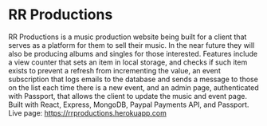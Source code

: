 # RR Productions

RR Productions is a music production website being built for a client that serves as a platform for them to sell their music. In the near future they will also be producing albums and singles for those interested. 
Features include a view counter that sets an item in local storage, and checks if such item exists to prevent a refresh from incrementing the value, an event subscription that logs emails to the database and sends a message to those on the list each time there is a new event, 
and an admin page, authenticated with Passport, that allows the client to update the music and event page.
Built with React, Express, MongoDB, Paypal Payments API, and Passport.
Live page: https://rrproductions.herokuapp.com